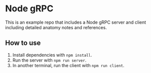 # Node gRPC

This is an example repo that includes a Node gRPC server and client including detailed anatomy notes and references.

## How to use
1. Install dependencies with `npm install`.
2. Run the server with `npm run server`.
3. In another terminal, run the client with `npm run client`.

